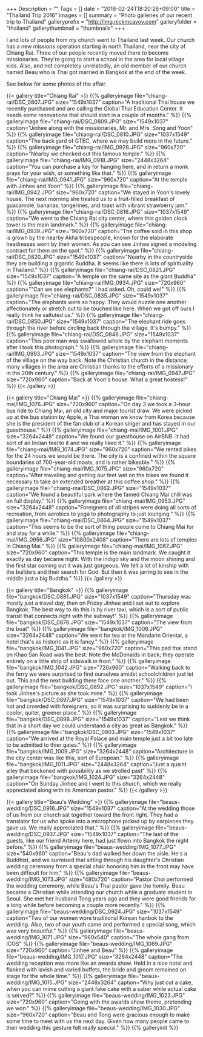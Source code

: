 +++
Description = ""
Tags = []
date = "2016-02-24T18:20:28+09:00"
title = "Thailand Trip 2016"
images = []
summary = "Photo galleries of our recent trip to Thailand"
galleryprefix = "http://img.nickmcavoy.com"
galleryfolder = "thailand"
gallerythumbnail = "thumbnails"
+++

I and lots of people from my church went to Thailand last week. Our church has a new missions operation starting in north Thailand, near the city of Chiang Rai. Three of our people recently moved there to become missionaries. They're going to start a school in the area for local village kids. Also, and not completely unrelatedly, an old member of our church named Beau who is Thai got married in Bangkok at the end of the week.

See below for some photos of the affair.

{{< gallery title="Chiang Rai" >}}
{{% galleryimage file="chiang-rai/DSC_0807.JPG" size="1549x1037" caption="A traditional Thai house we recently purchased and are calling the Global Thai Education Center. It needs some renovations that should start in a couple of months." %}}
{{% galleryimage file="chiang-rai/DSC_0809.JPG" size="1549x1037" caption="Jinhee along with the missionaries, Mr. and Mrs. Song and Yoon" %}}
{{% galleryimage file="chiang-rai/DSC_0810.JPG" size="1037x1549" caption="The back yard of GTEC, where we may build more in the future." %}}
{{% galleryimage file="chiang-rai/IMG_0928.JPG" size="960x720" caption="Nearby we checked out this famous temple." %}}
{{% galleryimage file="chiang-rai/IMG_0918.JPG" size="2448x3264" caption="You can purchase a key for hanging here, and in return a monk prays for your wish, or something like that." %}}
{{% galleryimage file="chiang-rai/IMG_0941.JPG" size="960x720" caption="At the temple with Jinhee and Yoon" %}}
{{% galleryimage file="chiang-rai/IMG_0942.JPG" size="960x720" caption="We stayed in Yoon's lovely house. The next morning she treated us to a fruit-filled breakfast of guacamole, bananas, tangerines, and toast with vibrant strawberry jam." %}}
{{% galleryimage file="chiang-rai/DSC_0816.JPG" size="1037x1549" caption="We went to the Chiang Rai city center, where this golden clock tower is the main landmark." %}}
{{% galleryimage file="chiang-rai/IMG_0939.JPG" size="960x720" caption="The coffee sold in this shop is grown by the nearby Akha tribespeople, known for the elaborate headresses worn by their women. As you can see Jinhee signed a modeling contract for them on the spot." %}}
{{% galleryimage file="chiang-rai/DSC_0820.JPG" size="1549x1037" caption="Nearby in the countryside they are building a gigantic Buddha. It seems like there is lots of spirituality in Thailand." %}}
{{% galleryimage file="chiang-rai/DSC_0821.JPG" size="1549x1037" caption="A temple on the same site as the giant Buddha" %}}
{{% galleryimage file="chiang-rai/IMG_0934.JPG" size="720x960" caption="\"Can we see elephants?\" I had asked. Oh, could we!" %}}
{{% galleryimage file="chiang-rai/DSC_0835.JPG" size="1549x1037" caption="The elephants were so happy. They would nuzzle one another affectionately or stretch out to be touched like here. When we got off ours I really think he saltuted us." %}}
{{% galleryimage file="chiang-rai/DSC_0850.JPG" size="1549x1037" caption="The elephant ride goes through the river before circling back through the village. It's bumpy." %}}
{{% galleryimage file="chiang-rai/DSC_0846.JPG" size="1549x1037" caption="This poor man was swallowed whole by the elephant moments after I took this photograph." %}}
{{% galleryimage file="chiang-rai/IMG_0993.JPG" size="1549x1037" caption="The view from the elephant of the village on the way back. Note the Christian church in the distance; many villages in the area are Christian thanks to the efforts of a missionary in the 20th century." %}}
{{% galleryimage file="chiang-rai/IMG_0947.JPG" size="720x960" caption="Back at Yoon's house. What a great hostess!" %}}
{{< /gallery >}}


{{< gallery title="Chiang Mai" >}}
{{% galleryimage file="chiang-mai/IMG_1076.JPG" size="720x960" caption="On day 3 we took a 3-hour bus ride to Chiang Mai, an old city and major tourist draw. We were picked up at the bus station by Apple, a Thai woman we know from Korea because she is the president of the fan club of a Korean singer and has stayed in our guesthouse." %}}
{{% galleryimage file="chiang-mai/IMG_1001.JPG" size="3264x2448" caption="We found our guesthouse on AirBNB. It had sort of an Indian feel to it and we really liked it." %}}
{{% galleryimage file="chiang-mai/IMG_1074.JPG" size="960x720" caption="We rented bikes for the 24 hours we would be there. The city is a confined within the square boundaries of 700-year-old moats, and is rather bikeable." %}}
{{% galleryimage file="chiang-mai/IMG_1075.JPG" size="960x720" caption="After traveling and getting our feet wet on the bikes we found it necessary to take an extended breather at this coffee shop." %}}
{{% galleryimage file="chiang-mai/DSC_0862.JPG" size="1549x1037" caption="We found a beautiful park where the famed Chiang Mai chill was on full display." %}}
{{% galleryimage file="chiang-mai/IMG_0953.JPG" size="3264x2448" caption="Foreigners of all stripes were doing all sorts of recreation, from aerobics to yoga to photography to just lounging." %}}
{{% galleryimage file="chiang-mai/DSC_0864.JPG" size="1549x1037" caption="This seems to be the sort of thing people come to Chiang Mai for and stay for a while." %}}
{{% galleryimage file="chiang-mai/IMG_0956.JPG" size="10800x2408" caption="There are lots of temples in Chiang Mai." %}}
{{% galleryimage file="chiang-mai/IMG_1067.JPG" size="720x960" caption="This temple is the main landmark. We caught it exactly as day became night. With the indigo sky and the moon shining and the first star coming out it was just gorgeous. We felt a lot of kinship with the builders and their search for God. But then it was jarring to see in the middle just a big Buddha." %}}
{{< /gallery >}}

{{< gallery title="Bangkok" >}}
{{% galleryimage file="bangkok/DSC_0881.JPG" size="1037x1549" caption="Thursday was mostly just a travel day, then on Friday Jinhee and I set out to explore Bangkok. The best way to do this is by river taxi, which is a sort of public transit that connects right with the subway!" %}}
{{% galleryimage file="bangkok/DSC_0876.JPG" size="1549x1037" caption="The view from the boat" %}}
{{% galleryimage file="bangkok/IMG_1006.JPG" size="3264x2448" caption="We went for tea at the Mandarin Oriental, a hotel that's as historic as it is fancy." %}}
{{% galleryimage file="bangkok/IMG_1041.JPG" size="960x720" caption="This pad thai stand on Khao San Road was the best. Note the McDonalds in back; they operate entirely on a little strip of sidewalk in front." %}}
{{% galleryimage file="bangkok/IMG_1042.JPG" size="720x960" caption="Walking back to the ferry we were surprised to find ourselves amidst schoolchildren just let out. This and the next building there face one another." %}}
{{% galleryimage file="bangkok/DSC_0892.JPG" size="1037x1549" caption="I took Jinhee's picture as she took mine." %}}
{{% galleryimage file="bangkok/DSC_0897.JPG" size="1549x1037" caption="We had been hot and crowded with foreigners, so it was surprising to suddenly be in a cooler, quiter, greener place." %}}
{{% galleryimage file="bangkok/DSC_0898.JPG" size="1549x1037" caption="Lest we think that in a short day we could understand a city as great as Bangkok." %}}
{{% galleryimage file="bangkok/DSC_0903.JPG" size="1549x1037" caption="We arrived at the Royal Palace and main temple just a bit too late to be admitted to thier gates." %}}
{{% galleryimage file="bangkok/IMG_1009.JPG" size="3264x2448" caption="Architecture in the city center was like this, sort of European." %}}
{{% galleryimage file="bangkok/IMG_1011.JPG" size="2448x3264" caption="Just a quaint alley that beckoned with possibility as we strolled past" %}}
{{% galleryimage file="bangkok/IMG_1024.JPG" size="3264x2448" caption="On Sunday Jinhee and I went to this church, which we really appreciated along with its American pastor." %}}
{{< /gallery >}}

{{< gallery title="Beau's Wedding" >}}
{{% galleryimage file="beaus-wedding/DSC_0916.JPG" size="1549x1037" caption="At the wedding those of us from our church sat together toward the front right. They had a translator for us who spoke into a microphone picked up by earpieces they gave us. We really appreciated that." %}}
{{% galleryimage file="beaus-wedding/DSC_0937.JPG" size="1549x1037" caption="The last of the guests, like our friend Artemy here, had just flown into Bangkok the night before." %}}
{{% galleryimage file="beaus-wedding/IMG_1077.JPG" size="540x960" caption="Beau's dad walked her down the aisle. He's a Buddhist, and we surmised that sitting through his daughter's Christian wedding ceremony from a special chair honoring him in the front may have been difficult for him." %}}
{{% galleryimage file="beaus-wedding/IMG_1073.JPG" size="480x720" caption="Pastor Choi performed the wedding ceremony, while Beau's Thai pastor gave the homily. Beau became a Christian while attending our church while a graduate student in Seoul. She met her husband Tong years ago and they were good friends for a long while before becoming a couple more recently." %}}
{{% galleryimage file="beaus-wedding/DSC_0924.JPG" size="1037x1549" caption="Two of our women wore traditional Korean hanbok to the wedding. Also, two of our youth came and performed a special song, which was very beautiful." %}}
{{% galleryimage file="beaus-wedding/IMG_1071.JPG" size="960x540" caption="The whole gang from ICOS" %}}
{{% galleryimage file="beaus-wedding/IMG_1069.JPG" size="720x960" caption="Jinhee and Beau" %}}
{{% galleryimage file="beaus-wedding/IMG_1017.JPG" size="3264x2448" caption="The wedding reception was more like an awards show. Held in a nice hotel and flanked with lavish and varied buffets, the bride and groom remained on stage for the whole time." %}}
{{% galleryimage file="beaus-wedding/IMG_1015.JPG" size="2448x3264" caption="Why just cut a cake, when you can mime cutting a giant fake cake with a saber while actual cake is served?" %}}
{{% galleryimage file="beaus-wedding/IMG_1023.JPG" size="720x960" caption="Going with the awards show theme, pretending we won." %}}
{{% galleryimage file="beaus-wedding/IMG_1030.JPG" size="960x720" caption="Beau and Tong were gracious enough to make some time to meet with us the next day. Given how many people came to their wedding this gesture felt really special." %}}
{{% galleryinit %}}
